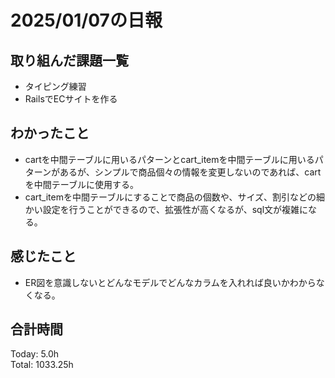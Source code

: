 # 2025/01/07の日報
## 取り組んだ課題一覧
* タイピング練習
*  RailsでECサイトを作る
## わかったこと
*  cartを中間テーブルに用いるパターンとcart_itemを中間テーブルに用いるパターンがあるが、シンプルで商品個々の情報を変更しないのであれば、cartを中間テーブルに使用する。
  *  cart_itemを中間テーブルにすることで商品の個数や、サイズ、割引などの細かい設定を行うことができるので、拡張性が高くなるが、sql文が複雑になる。                           
## 感じたこと
* ER図を意識しないとどんなモデルでどんなカラムを入れれば良いかわからなくなる。
## 合計時間 
Today: 5.0h<br>
Total: 1033.25h
